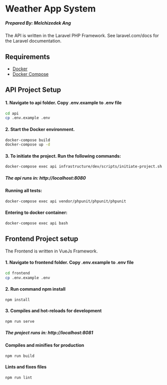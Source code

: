 # Weather App System
##### Prepared By: Melchizedek Ang

The API is written in the Laravel PHP Framework.
See laravel.com/docs for the Laravel documentation.

## Requirements

- [Docker](https://docs.docker.com/engine/install/)
- [Docker Compose](https://docs.docker.com/compose/install/)

## API Project Setup 

#### 1. Navigate to api folder. Copy .env.example to .env file

```bash 
cd api
cp .env.example .env
```

#### 2. Start the Docker environment.

```bash
docker-compose build
docker-compose up -d 
```

#### 3. To initiate the project. Run the following commands:

```bash  
docker-compose exec api infrastructure/dev/scripts/initiate-project.sh 
```
##### The api runs in: http://localhost:8080
 
#### Running all tests:
```bash
docker-compose exec api vendor/phpunit/phpunit/phpunit
``` 

#### Entering to docker container:
```bash
docker-compose exec api bash
``` 



##


## Frontend Project setup

The Frontend is written in VueJs Framework.

#### 1. Navigate to frontend folder. Copy .env.example to .env file

```bash 
cd frontend
cp .env.example .env
```

#### 2. Run command npm install
```
npm install
```

#### 3. Compiles and hot-reloads for development
```
npm run serve
```

##### The project runs in: http://localhost:8081

#### Compiles and minifies for production
```
npm run build
```

#### Lints and fixes files
```
npm run lint
```

